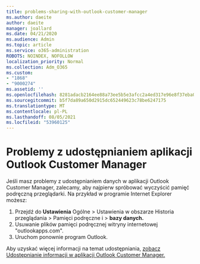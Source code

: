 ```yaml
---
title: problems-sharing-with-outlook-customer-manager
ms.author: daeite
author: daeite
manager: joallard
ms.date: 04/21/2020
ms.audience: Admin
ms.topic: article
ms.service: o365-administration
ROBOTS: NOINDEX, NOFOLLOW
localization_priority: Normal
ms.collection: Adm_O365
ms.custom:
- "1868"
- "9000274"
ms.assetid: ''
ms.openlocfilehash: 8281adacb2164ee88a73ee5b5e3afcc2a4ed317e96e8f37eba0d068c2792bfdd
ms.sourcegitcommit: b5f7da89a650d2915dc652449623c78be6247175
ms.translationtype: MT
ms.contentlocale: pl-PL
ms.lasthandoff: 08/05/2021
ms.locfileid: "53960125"
---
```

# <a name="problems-sharing-with-outlook-customer-manager"></a>Problemy z udostępnianiem aplikacji Outlook Customer Manager

Jeśli masz problemy z udostępnianiem danych w aplikacji Outlook Customer Manager, zalecamy, aby najpierw spróbować wyczyścić pamięć podręczną przeglądarki. Na przykład w programie Internet Explorer możesz:

1. Przejdź do **Ustawienia** Ogólne > Ustawienia w obszarze Historia przeglądania  >   Pamięci podręczne i   >  **bazy danych.**
2. Usuwanie plików pamięci podręcznej witryny internetowej "outlookapps.com".
3. Uruchom ponownie program Outlook.

Aby uzyskać więcej informacji na temat udostępniania, [zobacz Udostępnianie informacji w aplikacji Outlook Customer Manager.](https://techcommunity.microsoft.com/t5/outlook-blog/sharing-how-to-keep-your-colleagues-in-the-loop/ba-p/35710)